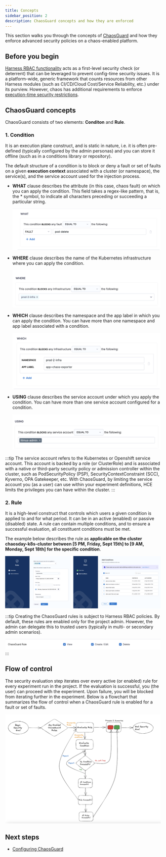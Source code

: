 ```yaml
---
title: Concepts
sidebar_position: 2
description: ChaosGuard concepts and how they are enforced
---
```

This section walks you through the concepts of [ChaosGuard](/docs/chaos-engineering/features/chaosguard/introduction-to-chaosguard.md) and how they enforce advanced security policies on a chaos-enabled platform.

## Before you begin

[Harness RBAC functionality](/docs/chaos-engineering/features/security/introduction.md) acts as a first-level security check (or deterrent) that can be leveraged to prevent config-time security issues. It is a platform-wide, generic framework that counts resources from other Harness modules (such as CI/CD/Cloud Cost/Service Reliability, etc.) under its purview. However, chaos has additional requirements to enforce [execution-time security restrictions](/docs/chaos-engineering/features/chaosguard/introduction-to-chaosguard.md). 

## ChaosGuard concepts

ChaosGuard consists of two elements: **Conditon** and **Rule**. 

### 1. Condition
It is an execution plane construct, and is static in nature, i.e. it is often pre-defined (typically configured by the admin personas) and you can store it offline (such as in a conditions library or repository).

The default structure of a condition is to block or deny a fault or set of faults on a given **execution context** associated with a cluster (or namespace), the service(s), and the service account used for the injection process.  

* **WHAT** clause describes the attribute (in this case, chaos fault) on which you can apply the condition. This field takes a regex-like pattern, that is, the * symbol, to indicate all characters preceding or succeeding a particular string.

	![what](./static/configure-chaosguard/condition-what.png)

* **WHERE** clause describes the name of the Kubernetes infrastructure where you can apply the condition. 

	![where](./static/configure-chaosguard/condition-where.png)

* **WHICH** clause describes the namespace and the app label in which you can apply the condition. You can have more than one namespace and app label associated with a condition.

	![which](./static/configure-chaosguard/condition-which.png)

* **USING** clause describes the service account under which you apply the condition. You can have more than one service account configured for a condition.

	![using](./static/configure-chaosguard/condition-using.png)

:::tip 
The service account refers to the Kubernetes or Openshift service account. This account is backed by a role (or ClusterRole) and is associated with a native or third-party security policy or admission controller within the cluster, such as PodSecurityPolicy (PSP), SecurityContextConstraint (SCC), Kyverno, OPA Gatekeeper, etc.
With ChaosGuard, by limiting the service account you (as a user) can use within your experiment definitions, HCE limits the privileges you can have within the cluster.
:::

### 2. Rule
It is a high-level construct that controls which users a given condition is applied to and for what period. It can be in an active (enabled) or passive (disabled) state. A rule can contain multiple conditions, and to ensure a successful evaluation, all constituent conditions must be met.

The example below describes the rule as **applicable on the cluster chaosday-k8s-cluster between [5 PM, Friday, Sept 15th] to [9 AM, Monday, Sept 18th] for the specific condition**.

![rules-chaosguard](./static/chaosguard-concepts/add-conditions.png)

:::tip
Creating the ChaosGuard rules is subject to Harness RBAC policies. By default, these rules are enabled only for the project admin. However, the admin can delegate this to trusted users (typically in multi- or secondary admin scenarios).

![chaosguard-access-control](./static/chaosguard-concepts/chaosguard-access-control.png)
:::

## Flow of control
The security evaluation step iterates over every active (or enabled) rule for every experiment run in the project. If the evaluation is successful, you (the user) can proceed with the experiment. Upon failure, you will be blocked from iterating further in the experiment. Below is a flowchart that summarizes the flow of control when a ChaosGuard rule is enabled for a fault or set of faults.

![flow-chart](./static/chaosguard-concepts/flow-chart-chaosguard.png)

## Next steps
* [Configuring ChaosGuard](/docs/chaos-engineering/features/chaosguard/configuring-chaosguard.md)
